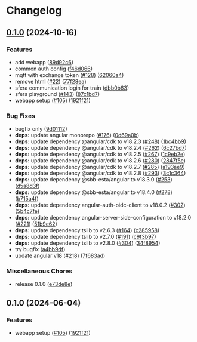 # Changelog

## [0.1.0](https://github.com/dropbox-code/repo-6/compare/webapp-v0.1.0...webapp-v0.1.0) (2024-10-16)


### Features

* add webapp ([89d92c6](https://github.com/dropbox-code/repo-6/commit/89d92c6cd8b6a4e010c10522dc94b6a42b630b34))
* common auth config ([f46d066](https://github.com/dropbox-code/repo-6/commit/f46d0668fe21cc5273bdf3c7ad31dd65722dcee1))
* mqtt with exchange token ([#128](https://github.com/dropbox-code/repo-6/issues/128)) ([62060a4](https://github.com/dropbox-code/repo-6/commit/62060a4cc10d84151306596cd8aceda742589cf4))
* remove html ([#22](https://github.com/dropbox-code/repo-6/issues/22)) ([77f28ea](https://github.com/dropbox-code/repo-6/commit/77f28eadf6dd7b8bb31ad1d4d20b400d2a65375a))
* sfera communication login for train ([dbb0b63](https://github.com/dropbox-code/repo-6/commit/dbb0b638215e094e8c80bea90884fed4f5f23054))
* sfera playground ([#143](https://github.com/dropbox-code/repo-6/issues/143)) ([87c1bd7](https://github.com/dropbox-code/repo-6/commit/87c1bd732cbee08c74eaa6c27f4c380d28170e6a))
* webapp setup ([#105](https://github.com/dropbox-code/repo-6/issues/105)) ([1921f21](https://github.com/dropbox-code/repo-6/commit/1921f217919426dfa472ef91ad7671d7475c9d97))


### Bug Fixes

* bugfix only ([9d01112](https://github.com/dropbox-code/repo-6/commit/9d011125a562e2461aac86d84e839e75f5fb22cb))
* **deps:** update angular monorepo ([#176](https://github.com/dropbox-code/repo-6/issues/176)) ([0d69a0b](https://github.com/dropbox-code/repo-6/commit/0d69a0b27888768dbe3cf6d1c6607723f56a9aa4))
* **deps:** update dependency @angular/cdk to v18.2.3 ([#248](https://github.com/dropbox-code/repo-6/issues/248)) ([1bc4bb9](https://github.com/dropbox-code/repo-6/commit/1bc4bb989c0260da4c9b8b03b71816f44addde9c))
* **deps:** update dependency @angular/cdk to v18.2.4 ([#262](https://github.com/dropbox-code/repo-6/issues/262)) ([6c27bd7](https://github.com/dropbox-code/repo-6/commit/6c27bd78c7da8d664fcc9c3ee6a2607daf9afbf4))
* **deps:** update dependency @angular/cdk to v18.2.5 ([#267](https://github.com/dropbox-code/repo-6/issues/267)) ([1c9eb2e](https://github.com/dropbox-code/repo-6/commit/1c9eb2e8050cc355d6b6524b9124daae2f20f325))
* **deps:** update dependency @angular/cdk to v18.2.6 ([#280](https://github.com/dropbox-code/repo-6/issues/280)) ([2847f5e](https://github.com/dropbox-code/repo-6/commit/2847f5e6df3765c5ebae1aa0647554272c46a249))
* **deps:** update dependency @angular/cdk to v18.2.7 ([#285](https://github.com/dropbox-code/repo-6/issues/285)) ([a193ae9](https://github.com/dropbox-code/repo-6/commit/a193ae93f764c2c54b45d987d94821cdd83866b8))
* **deps:** update dependency @angular/cdk to v18.2.8 ([#293](https://github.com/dropbox-code/repo-6/issues/293)) ([3c1c364](https://github.com/dropbox-code/repo-6/commit/3c1c364bb3dbc35bb8492536c866b9da1b6327b1))
* **deps:** update dependency @sbb-esta/angular to v18.3.0 ([#253](https://github.com/dropbox-code/repo-6/issues/253)) ([d5a8d3f](https://github.com/dropbox-code/repo-6/commit/d5a8d3fb2aa8f1d992894757b80289aae83296f3))
* **deps:** update dependency @sbb-esta/angular to v18.4.0 ([#278](https://github.com/dropbox-code/repo-6/issues/278)) ([b715a4f](https://github.com/dropbox-code/repo-6/commit/b715a4f809985f8126d46c22bfc29a1694f1b61b))
* **deps:** update dependency angular-auth-oidc-client to v18.0.2 ([#302](https://github.com/dropbox-code/repo-6/issues/302)) ([5b4c7fe](https://github.com/dropbox-code/repo-6/commit/5b4c7fe67354a9795a2c2289cda1f0f1e5222a50))
* **deps:** update dependency angular-server-side-configuration to v18.2.0 ([#221](https://github.com/dropbox-code/repo-6/issues/221)) ([51b9e62](https://github.com/dropbox-code/repo-6/commit/51b9e621f873cdbcbca91ad0d2959a134c406bfb))
* **deps:** update dependency tslib to v2.6.3 ([#164](https://github.com/dropbox-code/repo-6/issues/164)) ([c285958](https://github.com/dropbox-code/repo-6/commit/c2859586c2939dbf48d3444a3c461b495b865d90))
* **deps:** update dependency tslib to v2.7.0 ([#191](https://github.com/dropbox-code/repo-6/issues/191)) ([c9f3b97](https://github.com/dropbox-code/repo-6/commit/c9f3b97a88212b9d273ae7871cdf8e0c8df248bd))
* **deps:** update dependency tslib to v2.8.0 ([#304](https://github.com/dropbox-code/repo-6/issues/304)) ([34f8954](https://github.com/dropbox-code/repo-6/commit/34f89543fe8fb0cf684aa063afbcea09e791df85))
* try bugfix ([a4bb9df](https://github.com/dropbox-code/repo-6/commit/a4bb9df616f3d2333e5d8f7c6858b6310f1b28a3))
* update angular v18 ([#218](https://github.com/dropbox-code/repo-6/issues/218)) ([7f683ad](https://github.com/dropbox-code/repo-6/commit/7f683ada2c89cb69a3dfda1f7668dd1c382b6e27))


### Miscellaneous Chores

* release 0.1.0 ([e73de8e](https://github.com/dropbox-code/repo-6/commit/e73de8ed6c8f44c533afcc709c822d14f554c065))

## 0.1.0 (2024-06-04)


### Features

* webapp setup ([#105](https://github.com/SchweizerischeBundesbahnen/DAS/issues/105)) ([1921f21](https://github.com/SchweizerischeBundesbahnen/DAS/commit/1921f217919426dfa472ef91ad7671d7475c9d97))
